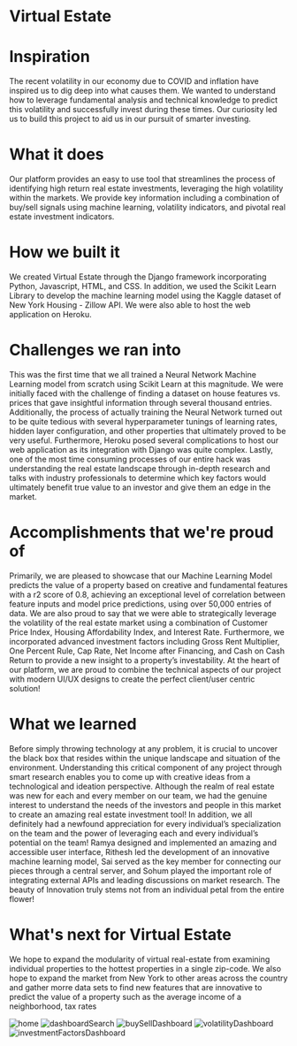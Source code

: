 # Virtual Estate
# Inspiration
The recent volatility in our economy due to COVID and inflation have inspired us to dig deep into what causes them. We wanted to understand how to leverage fundamental analysis and technical knowledge to predict this volatility and successfully invest during these times. Our curiosity led us to build this project to aid us in our pursuit of smarter investing.


# What it does
Our platform provides an easy to use tool that streamlines the process of identifying high return real estate investments, leveraging the high volatility within the markets. We provide key information including a combination of buy/sell signals using machine learning, volatility indicators, and pivotal real estate investment indicators. 

# How we built it
We created Virtual Estate through the Django framework incorporating Python, Javascript, HTML, and CSS. In addition, we used the Scikit Learn Library to develop the machine learning model using the Kaggle dataset of New York Housing - Zillow API. We were also able to host the web application on Heroku.


# Challenges we ran into
This was the first time that we all trained a Neural Network Machine Learning model from scratch using Scikit Learn at this magnitude. We were initially faced with the challenge of finding a dataset on house features vs. prices that gave insightful information through several thousand entries. Additionally, the process of actually training the Neural Network turned out to be quite tedious with several hyperparameter tunings of learning rates, hidden layer configuration, and other properties that ultimately proved to be very useful. Furthermore, Heroku posed several complications to host our web application as its integration with Django was quite complex. Lastly, one of the most time consuming processes of our entire hack was understanding the real estate landscape through in-depth research and talks with industry professionals to determine which key factors would ultimately benefit true value to an investor and give them an edge in the market. 

# Accomplishments that we're proud of
Primarily, we are pleased to showcase that our Machine Learning Model predicts the value of a property based on creative and fundamental features with a r2 score of 0.8, achieving an exceptional level of correlation between feature inputs and model price predictions, using over 50,000 entries of data. We are also proud to say that we were able to strategically leverage the volatility of the real estate market using a combination of Customer Price Index, Housing Affordability Index, and Interest Rate. Furthermore, we incorporated advanced investment factors including Gross Rent Multiplier, One Percent Rule, Cap Rate, Net Income after Financing, and Cash on Cash Return to provide a new insight to a property’s investability. At the heart of our platform, we are proud to combine the technical aspects of our project with modern UI/UX designs to create the perfect client/user centric solution! 


# What we learned
Before simply throwing technology at any problem, it is crucial to uncover the black box that resides within the unique landscape and situation of the environment. Understanding this critical component of any project through smart research enables you to come up with creative ideas from a technological and ideation perspective. Although the realm of real estate was new for each and every member on our team, we had the genuine interest to understand the needs of the investors and people in this market to create an amazing real estate investment tool! 
In addition, we all definitely had a newfound appreciation for every individual’s specialization on the team and the power of leveraging each and every individual’s potential on the team! Ramya designed and implemented an amazing and accessible user interface, Rithesh led the development of an innovative machine learning model, Sai served as the key member for connecting our pieces through a central server, and Sohum played the important role of integrating external APIs and leading discussions on market research. The beauty of Innovation truly stems not from an individual petal from the entire flower!

# What's next for Virtual Estate
We hope to expand the modularity of virtual real-estate from examining individual properties to the hottest properties in a single zip-code. We also hope to expand the market from New York to other areas across the country and gather morre data sets to find new features that are innovative to predict the value of a property such as the average income of a neighborhood, tax rates

![home](https://user-images.githubusercontent.com/91358365/197379596-ffcdf972-1480-40a2-9c23-f600d7c513ca.png)
![dashboardSearch](https://user-images.githubusercontent.com/91358365/197379595-be7f8b5e-92cb-4429-b8d3-8bf2e2cc074b.png)
![buySellDashboard](https://user-images.githubusercontent.com/91358365/197379594-2d3f1bb0-7a65-45f1-9dd0-660dccc10348.png)
![volatilityDashboard](https://user-images.githubusercontent.com/91358365/197379598-88715a19-3cce-4567-bc72-b50034e43006.png)
![investmentFactorsDashboard](https://user-images.githubusercontent.com/91358365/197379597-41c5f9cc-09be-484c-974f-a4737d317918.png)

